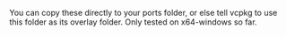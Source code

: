 You can copy these directly to your ports folder, or else tell vcpkg to use this folder as its overlay folder. Only tested on x64-windows so far.